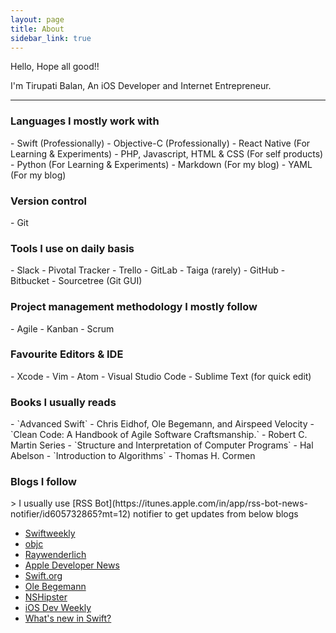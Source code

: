 ```yaml
---
layout: page
title: About
sidebar_link: true
---
```


Hello, Hope all good!!

I'm Tirupati Balan, An iOS Developer and Internet Entrepreneur.

<!-- <p class="message">
  Well, I said iOS Developer because I spend a lot of my professional time by developing iOS apps specially in Objective-C (now swift) and Internet Entrepreneur may be because I've actively worked on or say love to work or love to manage or love to build something useful (apps or sites) in this internet-dependent world.
</p>
As an iOS Developer, I've built around 40+ apps for clients via freelancing, direct clients and my agencies tenure.

As an Internet Entrepreneur, have executed dozens of apps for end users.

[Check out my project work](/category/projects) -->

---

<h3>Languages I mostly work with</h3>
- Swift (Professionally)
- Objective-C (Professionally)
- React Native (For Learning & Experiments)
- PHP, Javascript, HTML & CSS (For self products)
- Python (For Learning & Experiments)
- Markdown (For my blog)
- YAML (For my blog)

<h3>Version control</h3>
- Git

<h3>Tools I use on daily basis</h3>
- Slack
- Pivotal Tracker
- Trello
- GitLab
- Taiga (rarely)
- GitHub
- Bitbucket
- Sourcetree (Git GUI)

<h3>Project management methodology I mostly follow</h3>
- Agile
- Kanban
- Scrum

<h3>Favourite Editors & IDE</h3>
- Xcode
- Vim
- Atom
- Visual Studio Code
- Sublime Text (for quick edit)

<h3>Books I usually reads</h3>
- `Advanced Swift` - Chris Eidhof, Ole Begemann, and Airspeed Velocity
- `Clean Code: A Handbook of Agile Software Craftsmanship.` - Robert C. Martin Series
- `Structure and Interpretation of Computer Programs` - Hal Abelson
- `Introduction to Algorithms` - Thomas H. Cormen

<h3>Blogs I follow</h3>
> I usually use [RSS Bot](https://itunes.apple.com/in/app/rss-bot-news-notifier/id605732865?mt=12) notifier to get updates from below blogs

- [Swiftweekly](http://digest.swiftweekly.com)
- [objc](https://www.objc.io/blog)
- [Raywenderlich](https://www.raywenderlich.com)
- [Apple Developer News](https://www.raywenderlich.com)
- [Swift.org](https://swift.org/blog)
- [Ole Begemann](https://oleb.net/blog)
- [NSHipster](http://nshipster.com)
- [iOS Dev Weekly](https://iosdevweekly.com)
- [What's new in Swift?](https://www.whatsnewinswift.com)

<!-- 
<h4>@quickupdate [April 2018]</h4>
> For the right opportunity I am definitely willing to relocate in London, US, Dubai, Thailand or any suitable country for work if any one of you ready to sponsor my visa for that country. Basically want both change and challenge (Want to work under good full stack influencer or say tech lead or say a good mentor). I've been working alone for about last 3 years, now seriously I want to get out of this.  -->
